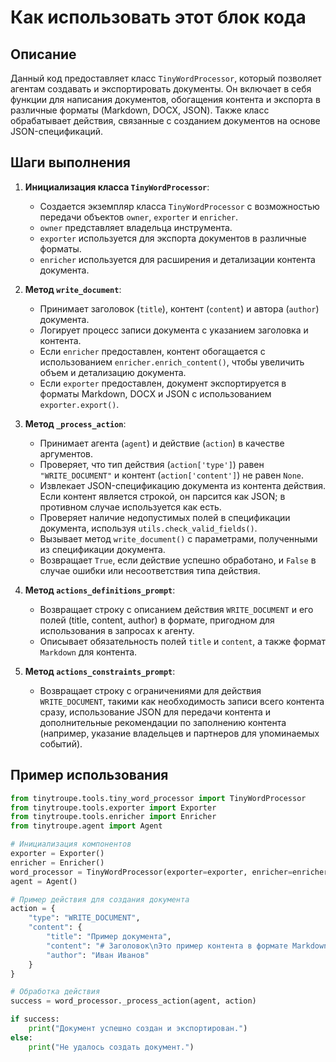 Как использовать этот блок кода
=========================================================================================

Описание
-------------------------
Данный код предоставляет класс `TinyWordProcessor`, который позволяет агентам создавать и экспортировать документы. Он включает в себя функции для написания документов, обогащения контента и экспорта в различные форматы (Markdown, DOCX, JSON). Также класс обрабатывает действия, связанные с созданием документов на основе JSON-спецификаций.

Шаги выполнения
-------------------------
1. **Инициализация класса `TinyWordProcessor`**:
   - Создается экземпляр класса `TinyWordProcessor` с возможностью передачи объектов `owner`, `exporter` и `enricher`.
   - `owner` представляет владельца инструмента.
   - `exporter` используется для экспорта документов в различные форматы.
   - `enricher` используется для расширения и детализации контента документа.

2. **Метод `write_document`**:
   - Принимает заголовок (`title`), контент (`content`) и автора (`author`) документа.
   - Логирует процесс записи документа с указанием заголовка и контента.
   - Если `enricher` предоставлен, контент обогащается с использованием `enricher.enrich_content()`, чтобы увеличить объем и детализацию документа.
   - Если `exporter` предоставлен, документ экспортируется в форматы Markdown, DOCX и JSON с использованием `exporter.export()`.

3. **Метод `_process_action`**:
   - Принимает агента (`agent`) и действие (`action`) в качестве аргументов.
   - Проверяет, что тип действия (`action['type']`) равен `"WRITE_DOCUMENT"` и контент (`action['content']`) не равен `None`.
   - Извлекает JSON-спецификацию документа из контента действия. Если контент является строкой, он парсится как JSON; в противном случае используется как есть.
   - Проверяет наличие недопустимых полей в спецификации документа, используя `utils.check_valid_fields()`.
   - Вызывает метод `write_document()` с параметрами, полученными из спецификации документа.
   - Возвращает `True`, если действие успешно обработано, и `False` в случае ошибки или несоответствия типа действия.

4. **Метод `actions_definitions_prompt`**:
   - Возвращает строку с описанием действия `WRITE_DOCUMENT` и его полей (title, content, author) в формате, пригодном для использования в запросах к агенту.
   - Описывает обязательность полей `title` и `content`, а также формат `Markdown` для контента.

5. **Метод `actions_constraints_prompt`**:
   - Возвращает строку с ограничениями для действия `WRITE_DOCUMENT`, такими как необходимость записи всего контента сразу, использование JSON для передачи контента и дополнительные рекомендации по заполнению контента (например, указание владельцев и партнеров для упоминаемых событий).

Пример использования
-------------------------

```python
from tinytroupe.tools.tiny_word_processor import TinyWordProcessor
from tinytroupe.tools.exporter import Exporter
from tinytroupe.tools.enricher import Enricher
from tinytroupe.agent import Agent

# Инициализация компонентов
exporter = Exporter()
enricher = Enricher()
word_processor = TinyWordProcessor(exporter=exporter, enricher=enricher)
agent = Agent()

# Пример действия для создания документа
action = {
    "type": "WRITE_DOCUMENT",
    "content": {
        "title": "Пример документа",
        "content": "# Заголовок\nЭто пример контента в формате Markdown.",
        "author": "Иван Иванов"
    }
}

# Обработка действия
success = word_processor._process_action(agent, action)

if success:
    print("Документ успешно создан и экспортирован.")
else:
    print("Не удалось создать документ.")